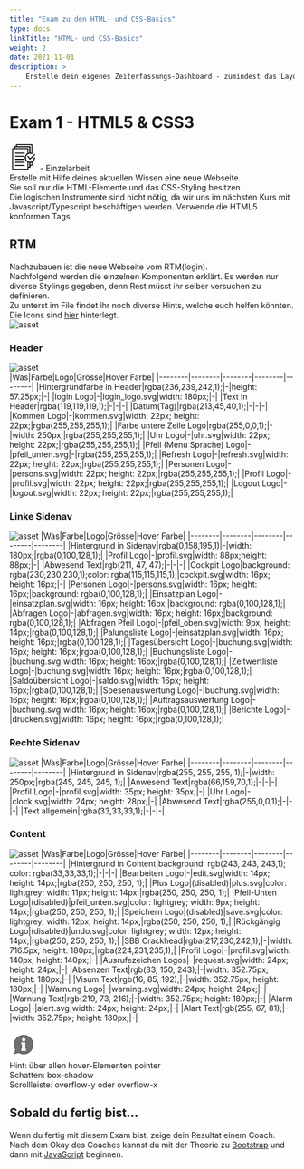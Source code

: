 ```yaml
---
title: "Exam zu den HTML- und CSS-Basics"
type: docs
linkTitle: "HTML- und CSS-Basics"
weight: 2
date: 2021-11-01
description: >
    Erstelle dein eigenes Zeiterfassungs-Dashboard - zumindest das Layout dafür ;).
---
```


# Exam 1 - HTML5 & CSS3
![task1](/images/task.png) - Einzelarbeit<br>
Erstelle mit Hilfe deines aktuellen Wissen eine neue Webseite. <br>
Sie soll nur die HTML-Elemente und das CSS-Styling besitzen. <br>
Die logischen Instrumente sind nicht nötig, da wir uns im nächsten Kurs mit Javascript/Typescript beschäftigen werden.
Verwende die HTML5 konformen Tags.

## RTM
Nachzubauen ist die neue Webseite vom RTM(login).<br>
Nachfolgend werden die einzelnen Komponenten erklärt. Es werden nur diverse Stylings gegeben, denn Rest müsst ihr selber versuchen zu definieren. <br>
Zu unterst im File findet ihr noch diverse Hints, welche euch helfen könnten.<br>
Die Icons sind [hier](../icons/logos-rtm.zip) hinterlegt. <br>
![asset](../rtm_home_page.png)   

### Header
![asset](../rtm_header.png)   
|Was|Farbe|Logo|Grösse|Hover Farbe|
|--------|--------|--------|--------|--------|
|Hintergrundfarbe in Header|rgba(236,239,242,1);|-|height: 57.25px;|-|
|login Logo|-|login_logo.svg|width: 180px;|-|
|Text in Header|rgba(119,119,119,1);|-|-|-|
|Datum(Tag)|rgba(213,45,40,1);|-|-|-|
|Kommen Logo|-|kommen.svg|width: 22px; height: 22px;|rgba(255,255,255,1);|
|Farbe untere Zeile Logo|rgba(255,0,0,1);|-|width: 250px;|rgba(255,255,255,1);|
|Uhr Logo|-|uhr.svg|width: 22px; height: 22px;|rgba(255,255,255,1);|
|Pfeil (Menu Sprache) Logo|-|pfeil_unten.svg|-|rgba(255,255,255,1);|
|Refresh Logo|-|refresh.svg|width: 22px; height: 22px;|rgba(255,255,255,1);|
|Personen Logo|-|persons.svg|width: 22px; height: 22px;|rgba(255,255,255,1);|
|Profil Logo|-|profil.svg|width: 22px; height: 22px;|rgba(255,255,255,1);|
|Logout Logo|-|logout.svg|width: 22px; height: 22px;|rgba(255,255,255,1);|

### Linke Sidenav
![asset](../rtm_left_sidenav.png)
|Was|Farbe|Logo|Grösse|Hover Farbe|
|--------|--------|--------|--------|--------|
|Hintergrund in Sidenav|rgba(0,158,195,1)|-|width: 180px;|rgba(0,100,128,1);|
|Profil Logo|-|profil.svg|width: 88px;height: 88px;|-|
|Abwesend Text|rgb(211, 47, 47);|-|-|-|
|Cockpit Logo|background: rgba(230,230,230,1);color: rgba(115,115,115,1);|cockpit.svg|width: 16px; height: 16px;|-|
|Personen Logo|-|persons.svg|width: 16px; height: 16px;|background: rgba(0,100,128,1);|
|Einsatzplan Logo|-|einsatzplan.svg|width: 16px; height: 16px;|background: rgba(0,100,128,1);|
|Abfragen Logo|-|abfragen.svg|width: 16px; height: 16px;|background: rgba(0,100,128,1);|
|Abfragen Pfeil Logo|-|pfeil_oben.svg|width: 9px; height: 14px;|rgba(0,100,128,1);|
|Palungsliste Logo|-|einsatzplan.svg|width: 16px; height: 16px;|rgba(0,100,128,1);|
|Tagesübersicht Logo|-|buchung.svg|width: 16px; height: 16px;|rgba(0,100,128,1);|
|Buchungsliste Logo|-|buchung.svg|width: 16px; height: 16px;|rgba(0,100,128,1);|
|Zeitwertliste Logo|-|buchung.svg|width: 16px; height: 16px;|rgba(0,100,128,1);|
|Saldoübersicht Logo|-|saldo.svg|width: 16px; height: 16px;|rgba(0,100,128,1);|
|Spesenauswertung Logo|-|buchung.svg|width: 16px; height: 16px;|rgba(0,100,128,1);|
|Auftragsauswertung Logo|-|buchung.svg|width: 16px; height: 16px;|rgba(0,100,128,1);|
|Berichte Logo|-|drucken.svg|width: 16px; height: 16px;|rgba(0,100,128,1);|

### Rechte Sidenav
![asset](../rtm_right_sidenav.png)
|Was|Farbe|Logo|Grösse|Hover Farbe|
|--------|--------|--------|--------|--------|
|Hintergrund in Sidenav|rgba(255, 255, 255, 1);|-|width: 250px;|rgba(245, 245, 245, 1);|
|Anwesend Text|rgba(66,159,70,1);|-|-|-|
|Profil Logo|-|profil.svg|width: 35px; height: 35px;|-|
|Uhr Logo|-|clock.svg|width: 24px; height: 28px;|-|
|Abwesend Text|rgba(255,0,0,1);|-|-|-|
|Text allgemein|rgba(33,33,33,1);|-|-|-|

### Content
![asset](../rtm_content.png)
|Was|Farbe|Logo|Grösse|Hover Farbe|
|--------|--------|--------|--------|--------|
|Hintergrund in Content|background: rgb(243, 243, 243,1); color: rgba(33,33,33,1);|-|-|-|
|Bearbeiten Logo|-|edit.svg|width: 14px; height: 14px;|rgba(250, 250, 250, 1);|
|Plus Logo|(disabled)|plus.svg|color: lightgrey; width: 11px; height: 14px;|rgba(250, 250, 250, 1);|
|Pfeil-Unten Logo|(disabled)|pfeil_unten.svg|color: lightgrey; width: 9px; height: 14px;|rgba(250, 250, 250, 1);|
|Speichern Logo|(disabled)|save.svg|color: lightgrey; width: 12px; height: 14px;|rgba(250, 250, 250, 1);|
|Rückgängig Logo|(disabled)|undo.svg|color: lightgrey; width: 12px; height: 14px;|rgba(250, 250, 250, 1);|
|SBB Crackhead|rgba(217,230,242,1);|-|width: 716.5px; height: 180px;|rgba(224,231,235,1);|
|Profil Logo|-|profil.svg|width: 140px; height: 140px;|-|
|Ausrufezeichen Logos|-|request.svg|width: 24px; height: 24px;|-|
|Absenzen Text|rgb(33, 150, 243);|-|width: 352.75px; height: 180px;|-|
|Visum Text|rgb(16, 85, 192);|-|width: 352.75px; height: 180px;|-|
|Warnung Logo|-|warning.svg|width: 24px; height: 24px;|-|
|Warnung Text|rgb(219, 73, 216);|-|width: 352.75px; height: 180px;|-|
|Alarm Logo|-|alert.svg|width: 24px; height: 24px;|-|
|Alart Text|rgb(255, 67, 81);|-|width: 352.75px; height: 180px;|-|


![task1](/images/hint.png)    
    Hint: über allen hover-Elementen pointer<br>
    Schatten: box-shadow<br>
    Scrollleiste: overflow-y oder overflow-x<br>



## Sobald du fertig bist...
Wenn du fertig mit diesem Exam bist, zeige dein Resultat einem Coach. Nach dem Okay des Coaches kannst du mit der Theorie zu [Bootstrap](../../../../docs/web/html_css/19_css_bootstrap) und dann mit [JavaScript](../../../../docs/web/javascript/01_js_intro) beginnen. 